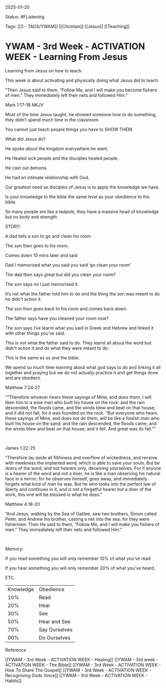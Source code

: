 2025-01-20

Status: #FListening 

Tags: [[3 - TAGS/YWAM]] [[Christian]] [[Jesus]] [[Teaching]]

# YWAM - 3rd Week - ACTIVATION WEEK - Learning From Jesus
Learning from Jesus on how to teach.

  

This week is about activating and physically doing what Jesus did to teach.

  

“Then Jesus said to them, “Follow Me, and I will make you become fishers of men.” They immediately left their nets and followed Him.”

‭‭Mark‬ ‭1‬:‭17‬-‭18‬ ‭NKJV‬‬

  

Most of the time Jesus taught, he showed someone how to do something, they didn’t spend much time in the classroom.

  

You cannot just teach people things you have to SHOW THEM.

  

  

What did Jesus do?

  

He spoke about the kingdom everywhere he went.

  

He Healed sick people and the disciples healed people.

  

He cast out demons.

  

He had an intimate relationship with God.

  

  

Our greatest need as disciples of Jesus is to apply the knowledge we have.

  

  

Is your knowledge to the bible the same level as your obedience to the bible.

  

So many people are like a tadpole, they have a massive head of knowledge but no body and strength.

  

STORY:

A dad tells a son to go and clean his room

The son then goes to his room.

Comes down 10 mins later and said

Dad I memorised what you said you said ‘go clean your room’

The dad then says great but did you clean your room?

The son says no I just memorised it.

It’s not what the father told him to do and the thing the son was meant to do he didn’t action it.

The son then goes back to his room and comes back down.

The father says have you cleaned your room now?

The son says I’ve learnt what you said in Greek and Hebrew and linked it with other things you’ve said.

This is not what the father said to do. They learnt all about the word but didn’t action it and do what they were meant to do.

This is the same as us and the bible.

We spend so much time learning about what god says to do and linking it all together and praying but we do not actually practice it and get things done and are obedient.

  

  

Matthew 7:24-27

““Therefore whoever hears these sayings of Mine, and does them, I will liken him to a wise man who built his house on the rock: and the rain descended, the floods came, and the winds blew and beat on that house; and it did not fall, for it was founded on the rock. “But everyone who hears these sayings of Mine, and does not do them, will be like a foolish man who built his house on the sand: and the rain descended, the floods came, and the winds blew and beat on that house; and it fell. And great was its fall.””

‭‭

James 1:22-25

“Therefore lay aside all filthiness and overflow of wickedness, and receive with meekness the implanted word, which is able to save your souls. But be doers of the word, and not hearers only, deceiving yourselves. For if anyone is a hearer of the word and not a doer, he is like a man observing his natural face in a mirror; for he observes himself, goes away, and immediately forgets what kind of man he was. But he who looks into the perfect law of liberty and continues in it, and is not a forgetful hearer but a doer of the work, this one will be blessed in what he does.”

  

Matthew 4:18-20 

“And Jesus, walking by the Sea of Galilee, saw two brothers, Simon called Peter, and Andrew his brother, casting a net into the sea; for they were fishermen. Then He said to them, “Follow Me, and I will make you fishers of men.” They immediately left their nets and followed Him.”

‭‭

  

Memory:

  

If you read something you will only remember 10% of what you’ve read

If you hear something you will only remember 20% of what you’ve heard.

ETC.

|   |   |
|---|---|
|Knowledge|Obedience|
|10%|Read|
|20%|Hear|
|30%|See|
|50%|Hear and See|
|70%|Say Ourselves|
|90%|Do Ourselves|

Reference

[[YWAM - 3rd Week - ACTIVATION WEEK - Healing]]
[[YWAM - 3rd week - ACTIVATION WEEK - The Bible]]
[[YWAM - 3rd Week - ACTIVATION WEEK - How To Share The Gospel]]
[[YWAM - 3rd Week - ACTIVATION WEEK - Recognising Gods Voice]]
[[YWAM - 3rd Week - ACTIVATION WEEK - Habits]]